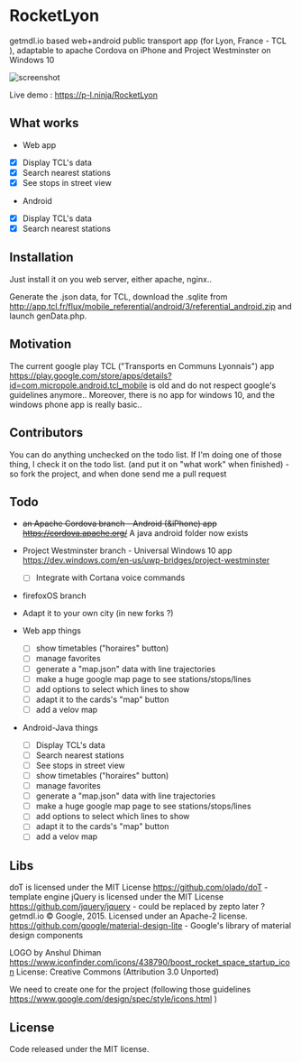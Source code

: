 # RocketLyon
getmdl.io based web+android public transport app (for Lyon, France - TCL ), adaptable to apache Cordova on iPhone and Project Westminster on Windows 10

![screenshot](http://i.imgur.com/qT5VCBW.jpg)

Live demo : https://p-l.ninja/RocketLyon

## What works
  - Web app
   - [X] Display TCL's data
   - [X] Search nearest stations
   - [X] See stops in street view
  
  - Android
   - [X] Display TCL's data
   - [X] Search nearest stations
## Installation

Just install it on you web server, either apache, nginx..

Generate the .json data, for TCL, download the .sqlite from http://app.tcl.fr/flux/mobile_referential/android/3/referential_android.zip and launch genData.php.

## Motivation

The current google play TCL ("Transports en Communs Lyonnais") app https://play.google.com/store/apps/details?id=com.micropole.android.tcl_mobile is old and do not respect google's guidelines anymore.. Moreover, there is no app for windows 10, and the windows phone app is really basic..


## Contributors

You can do anything unchecked on the todo list. If I'm doing one of those thing, I check it on the todo list. (and put it on "what work" when finished) - so fork the project, and when done send me a pull request

## Todo

- ~~an Apache Cordova branch - Android (&iPhone) app https://cordova.apache.org/~~
A java android folder now exists
- Project Westminster branch - Universal Windows 10 app  https://dev.windows.com/en-us/uwp-bridges/project-westminster
  - [ ] Integrate with Cortana voice commands
- firefoxOS branch

- Adapt it to your own city (in new forks ?)

- Web app things
  - [ ] show timetables ("horaires" button)
  - [ ] manage favorites
  - [ ] generate a "map.json" data with line trajectories
  - [ ] make a huge google map page to see stations/stops/lines
  - [ ] add options to select which lines to show 
  - [ ] adapt it to the cards's "map" button
  - [ ] add a velov map

- Android-Java things
  - [ ] Display TCL's data
  - [ ] Search nearest stations
  - [ ] See stops in street view
  - [ ] show timetables ("horaires" button)
  - [ ] manage favorites
  - [ ] generate a "map.json" data with line trajectories
  - [ ] make a huge google map page to see stations/stops/lines
  - [ ] add options to select which lines to show 
  - [ ] adapt it to the cards's "map" button
  - [ ] add a velov map
  
## Libs

doT is licensed under the MIT License https://github.com/olado/doT -  template engine
jQuery is licensed under the MIT License https://github.com/jquery/jquery -  could be replaced by zepto later ?
getmdl.io © Google, 2015. Licensed under an Apache-2 license. https://github.com/google/material-design-lite - Google's library of material design components

LOGO by Anshul Dhiman https://www.iconfinder.com/icons/438790/boost_rocket_space_startup_icon 
License: Creative Commons (Attribution 3.0 Unported) 

We need to create one for the project (following those guidelines https://www.google.com/design/spec/style/icons.html )


## License

Code released under the MIT license.
